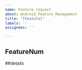 ```yaml
---
name: Feature request
about: Android_Feature_Management
title: "[Feature]"
labels: ''
assignees: ''

---
```


## FeatureNum
>

##details
>
